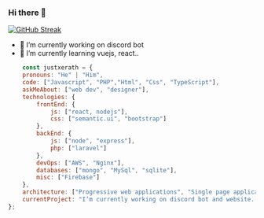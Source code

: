 ### Hi there 👋


[![GitHub Streak](https://streak-stats.demolab.com?user=justxerath&theme=dark&border_radius=3.9&mode=weekly&card_width=500)](https://git.io/streak-stats)

- 🔭 I’m currently working on discord bot
- 🌱 I’m currently learning vuejs, react..
```js 
    const justxerath = {
    pronouns: "He" | "Him",
    code: ["Javascript", "PHP","Html", "Css", "TypeScript"],
    askMeAbout: ["web dev", "designer"],
    technologies: {
        frontEnd: {
            js: ["react, nodejs"],
            css: ["semantic.ui", "bootstrap"]
        },
        backEnd: {
            js: ["node", "express"],
            php: ["laravel"]
        },
        devOps: ["AWS", "Nginx"],
        databases: ["mongo", "MySql", "sqlite"],
        misc: ["Firebase"]
    },
    architecture: ["Progressive web applications", "Single page applications"],
    currentProject: "I’m currently working on discord bot and website...",
};
```

